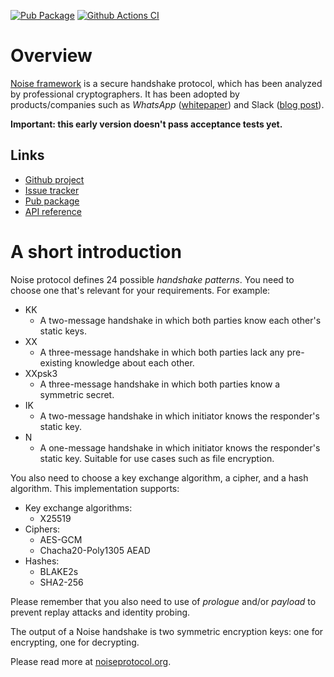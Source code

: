 [![Pub Package](https://img.shields.io/pub/v/noise_protocol.svg)](https://pub.dev/packages/noise_protocol)
[![Github Actions CI](https://github.com/dint-dev/cryptography/workflows/Dart%20CI/badge.svg)](https://github.com/dint-dev/cryptography/actions?query=workflow%3A%22Dart+CI%22)

# Overview
[Noise framework](https://noiseprotocol.org/noise.html) is a secure handshake protocol, which has
been analyzed by professional cryptographers. It has been adopted by products/companies
such as _WhatsApp_ ([whitepaper](https://www.whatsapp.com/security/WhatsApp-Security-Whitepaper.pdf))
and Slack ([blog post](https://slack.engineering/introducing-nebula-the-open-source-global-overlay-network-from-slack-884110a5579)).

__Important: this early version doesn't pass acceptance tests yet.__

## Links
  * [Github project](https://github.com/dint-dev/cryptography)
  * [Issue tracker](https://github.com/dint-dev/cryptography/issues)
  * [Pub package](https://pub.dev/packages/noise)
  * [API reference](https://pub.dev/documentation/noise/latest/)

# A short introduction
Noise protocol defines 24 possible _handshake patterns_. You need to choose one that's relevant
for your requirements. For example:
  * KK
    * A two-message handshake in which both parties know each other's static keys.
  * XX
    * A three-message handshake in which both parties lack any pre-existing knowledge about
      each other.
  * XXpsk3
    * A three-message handshake in which both parties know a symmetric secret.
  * IK
    * A two-message handshake in which initiator knows the responder's static key.
  * N
    * A one-message handshake in which initiator knows the responder's static key. Suitable for use
      cases such as file encryption.

You also need to choose a key exchange algorithm, a cipher, and a hash algorithm. This
implementation supports:
  * Key exchange algorithms:
    * X25519
  * Ciphers:
    * AES-GCM
    * Chacha20-Poly1305 AEAD
  * Hashes:
    * BLAKE2s
    * SHA2-256

Please remember that you also need to use of _prologue_ and/or _payload_ to prevent replay attacks
and identity probing.

The output of a Noise handshake is two symmetric encryption keys: one for encrypting, one for
decrypting.

Please read more at [noiseprotocol.org](https://noiseprotocol.org/noise.html).